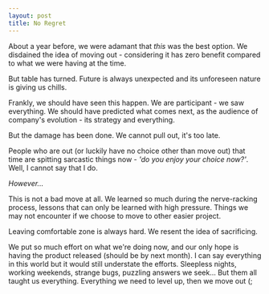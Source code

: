 ```yaml
---
layout: post
title: No Regret
---
```


About a year before, we were adamant that _this_ was the best option. We disdained the idea of moving out - considering it has zero benefit compared to what we were having at the time.

But table has turned. Future is always unexpected and its unforeseen nature is giving us chills.

Frankly, we should have seen this happen. We are participant - we saw everything. We should have predicted what comes next, as the audience of company's evolution - its strategy and everything.

But the damage has been done. We cannot pull out, it's too late.

People who are out (or luckily have no choice other than move out) that time are spitting sarcastic things now - _'do you enjoy your choice now?'_. Well, I cannot say that I do.

_However..._

This is not a bad move at all. We learned so much during the nerve-racking process, lessons that can only be learned with high pressure. Things we may not encounter if we choose to move to other easier project.

Leaving comfortable zone is always hard. We resent the idea of sacrificing.

We put so much effort on what we're doing now, and our only hope is having the product released (should be by next month). I can say everything in this world but it would still understate the efforts. Sleepless nights, working weekends, strange bugs, puzzling answers we seek... But them all taught us everything. Everything we need to level up, then we move out (;
